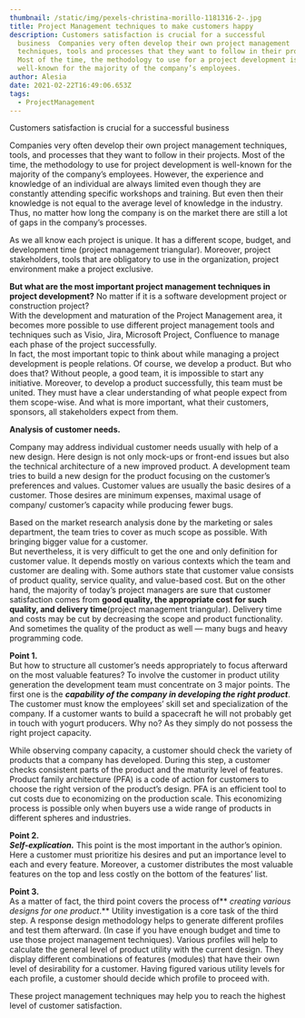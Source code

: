 ```yaml
---
thumbnail: /static/img/pexels-christina-morillo-1181316-2-.jpg
title: Project Management techniques to make customers happy
description: Customers satisfaction is crucial for a successful
  business  Companies very often develop their own project management
  techniques, tools and processes that they want to follow in their projects.
  Most of the time, the methodology to use for a project development is
  well-known for the majority of the company’s employees.
author: Alesia
date: 2021-02-22T16:49:06.653Z
tags:
  - ProjectManagement
---
```

Customers satisfaction is crucial for a successful business

Companies very often develop their own project management techniques, tools, and processes that they want to follow in their projects. Most of the time, the methodology to use for project development is well-known for the majority of the company’s employees. However, the experience and knowledge of an individual are always limited even though they are constantly attending specific workshops and training. But even then their knowledge is not equal to the average level of knowledge in the industry. Thus, no matter how long the company is on the market there are still a lot of gaps in the company’s processes.

As we all know each project is unique. It has a different scope, budget, and development time (project management triangular). Moreover, project stakeholders, tools that are obligatory to use in the organization, project environment make a project exclusive.

**But what are the most important project management techniques in project development?** No matter if it is a software development project or construction project?\
With the development and maturation of the Project Management area, it becomes more possible to use different project management tools and techniques such as Visio, Jira, Microsoft Project, Confluence to manage each phase of the project successfully.\
In fact, the most important topic to think about while managing a project development is people relations. Of course, we develop a product. But who does that? Without people, a good team, it is impossible to start any initiative. Moreover, to develop a product successfully, this team must be united. They must have a clear understanding of what people expect from them scope-wise. And what is more important, what their customers, sponsors, all stakeholders expect from them.

**Analysis of customer needs.**

Company may address individual customer needs usually with help of a new design. Here design is not only mock-ups or front-end issues but also the technical architecture of a new improved product. A development team tries to build a new design for the product focusing on the customer’s preferences and values. Customer values are usually the basic desires of a customer. Those desires are minimum expenses, maximal usage of company/ customer’s capacity while producing fewer bugs.

Based on the market research analysis done by the marketing or sales department, the team tries to cover as much scope as possible. With bringing bigger value for a customer.\
But nevertheless, it is very difficult to get the one and only definition for customer value. It depends mostly on various contexts which the team and customer are dealing with. Some authors state that customer value consists of product quality, service quality, and value-based cost. But on the other hand, the majority of today’s project managers are sure that customer satisfaction comes from **good quality, the appropriate cost for such quality, and delivery time**(project management triangular). Delivery time and costs may be cut by decreasing the scope and product functionality. And sometimes the quality of the product as well — many bugs and heavy programming code.

**Point 1.**\
But how to structure all customer’s needs appropriately to focus afterward on the most valuable features? To involve the customer in product utility generation the development team must concentrate on 3 major points. The first one is the ***capability of the company in developing the right product***. The customer must know the employees’ skill set and specialization of the company. If a customer wants to build a spacecraft he will not probably get in touch with yogurt producers. Why no? As they simply do not possess the right project capacity.

While observing company capacity, a customer should check the variety of products that a company has developed. During this step, a customer checks consistent parts of the product and the maturity level of features. Product family architecture (PFA) is a code of action for customers to choose the right version of the product’s design. PFA is an efficient tool to cut costs due to economizing on the production scale. This economizing process is possible only when buyers use a wide range of products in different spheres and industries.

**Point 2.**\
***Self-explication.*** This point is the most important in the author’s opinion. Here a customer must prioritize his desires and put an importance level to each and every feature. Moreover, a customer distributes the most valuable features on the top and less costly on the bottom of the features’ list.

**Point 3.**\
As a matter of fact, the third point covers the process of** *creating various designs for one product*.** Utility investigation is a core task of the third step. A response design methodology helps to generate different profiles and test them afterward. (In case if you have enough budget and time to use those project management techniques). Various profiles will help to calculate the general level of product utility with the current design. They display different combinations of features (modules) that have their own level of desirability for a customer. Having figured various utility levels for each profile, a customer should decide which profile to proceed with.

These project management techniques may help you to reach the highest level of customer satisfaction.